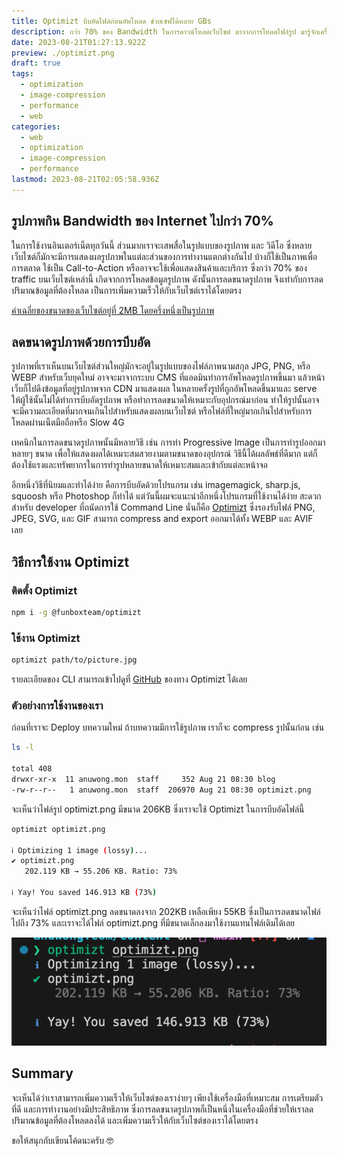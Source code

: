```yaml
---
title: Optimizt บีบอัดไฟล์ก่อนอัพโหลด ช่วยเซฟได้หลาย GBs
description: กว่า 70% ของ Bandwidth ในการดาวน์โหลดเว็บไซต์ มาจากการโหลดไฟล์รูป มารู้จักเครื่องมือที่ช่วยลดขนาดรูปโดยที่สูญเสียรายละเอียดเพียงเล็กน้อยกัน
date: 2023-08-21T01:27:13.922Z
preview: ./optimizt.png
draft: true
tags:
  - optimization
  - image-compression
  - performance
  - web
categories:
  - web
  - optimization
  - image-compression
  - performance
lastmod: 2023-08-21T02:05:58.936Z
---
```


## รูปภาพกิน Bandwidth ของ Internet ไปกว่า 70%

ในการใช้งานอินเตอร์เน็ตทุกวันนี้ ส่วนมากเราจะเสพสื่อในรูปแบบของรูปภาพ และ วิดีโอ ซึ่งหลายเว็บไซต์ก็มักจะมีการแสดงผลรูปภาพในแต่ละส่วนของการทำงานแตกต่างกันไป บ้างก็ใช้เป็นภาพเพื่อการตลาด ใช้เป็น Call-to-Action หรืออาจจะใช้เพื่อแสดงสินค้าและบริการ ซึ่งกว่า 70% ของ traffic บนเว็บไซต์เหล่านี้ เกิดจากการโหลดข้อมูลรูปภาพ ดังนั้นการลดขนาดรูปภาพ จึงเท่ากับการลดปริมาณข้อมูลที่ต้องโหลด เป็นการเพิ่มความเร็วให้กับเว็บไซต์เราได้โดยตรง

[ค่าเฉลี่ยของขนาดของเว็บไซต์อยู่ที่ 2MB โดยครึ่งหนึ่งเป็นรูปภาพ](https://web.dev/learn/images/performance-issues/)

## ลดขนาดรูปภาพด้วยการบีบอัด

รูปภาพที่เราเห็นบนเว็บไซต์ส่วนใหญ่มักจะอยู่ในรูปแบบของไฟล์ภาพนามสกุล JPG, PNG, หรือ WEBP สำหรับเว็บยุคใหม่ อาจจะมาจากระบบ CMS ที่แอดมินทำการอัพโหลดรูปภาพขึ้นมา แล้วหน้าเว็บก็ไปดึงข้อมูลที่อยู่รูปภาพจาก CDN มาแสดงผล ในหลายครั้งรูปที่ถูกอัพโหลดขึ้นมาและ serve ให้ผู้ใช้นั้นไม่ได้ทำการบีบอัดรูปภาพ หรือทำการลดขนาดให้เหมาะกับอุปกรณ์มาก่อน ทำให้รูปนั้นอาจจะมีความละเอียดที่มากจนเกินไปสำหรับแสดงผลบนเว็บไซต์ หรือไฟล์ที่ใหญ่มากเกินไปสำหรับการโหลดผ่านเน็ตมือถือหรือ Slow 4G

เทคนิกในการลดขนาดรูปภาพนั้นมีหลายวิธี เช่น การทำ Progressive Image เป็นการทำรูปออกมาหลายๆ ขนาด เพื่อให้แสดงผลได้เหมาะสมสวยงามตามขนาดของอุปกรณ์ วิธีนี้ได้ผลลัพธ์ที่ดีมาก แต่ก็ต้องใช้แรงและทรัพยากรในการทำรูปหลายขนาดให้เหมาะสมและเข้ากับแต่ละหน้าจอ

อีกหนึ่งวิธีที่นิยมและทำได้ง่าย คือการบีบอัดด้วยโปรแกรม เช่น imagemagick, sharp.js, squoosh หรือ Photoshop ก็ทำได้ แต่วันนี้ผมจะแนะนำอีกหนึ่งโปรแกรมที่ใช้งานได้ง่าย สะดวกสำหรับ developer ที่ถนัดการใช้ Command Line นั่นก็คือ [Optimizt](https://github.com/funbox/optimizt) ซึ่งรองรับไฟล์ PNG, JPEG, SVG, และ GIF สามารถ compress and export ออกมาได้ทั้ง WEBP และ AVIF เลย

## วิธีการใช้งาน Optimizt

### ติดตั้ง Optimizt

```sh
npm i -g @funboxteam/optimizt
```

### ใช้งาน Optimizt

```sh
optimizt path/to/picture.jpg
```

รายละเอียดของ CLI สามารถเข้าไปดูที่ [GitHub](https://github.com/funbox/optimizt) ของทาง Optimizt ได้เลย

### ตัวอย่างการใช้งานของเรา

ก่อนที่เราจะ Deploy บทความใหม่ ถ้าบทความมีการใช้รูปภาพ เราก็จะ compress รูปนั้นก่อน เช่น

```sh
ls -l

total 408
drwxr-xr-x  11 anuwong.mon  staff     352 Aug 21 08:30 blog
-rw-r--r--   1 anuwong.mon  staff  206970 Aug 21 08:30 optimizt.png
```

จะเห็นว่าไฟล์รูป optimizt.png มีขนาด 206KB ซึ่งเราจะใช้ Optimizt ในการบีบอัดไฟล์นี้

```sh
optimizt optimizt.png

ℹ Optimizing 1 image (lossy)...
✔ optimizt.png
   202.119 KB → 55.206 KB. Ratio: 73%

ℹ Yay! You saved 146.913 KB (73%)
```

จะเห็นว่าไฟล์ optimizt.png ลดขนาดลงจาก 202KB เหลือเพียง 55KB ซึ่งเป็นการลดขนาดไฟล์ไปถึง 73% และเราจะได้ไฟล์ optimizt.png ที่มีขนาดเล็กลงมาใช้งานแทนไฟล์เดิมได้เลย

![Optimizt Result](./optimizt-result.png)

## Summary

จะเห็นได้ว่าเราสามารถเพิ่มความเร็วให้เว็บไซต์ของเราง่ายๆ เพียงใช้เครื่องมือที่เหมาะสม การเตรียมตัวที่ดี และการทำงานอย่างมีประสิทธิภาพ ซึ่งการลดขนาดรูปภาพก็เป็นหนึ่งในเครื่องมือที่ช่วยให้เราลดปริมาณข้อมูลที่ต้องโหลดลงได้ และเพิ่มความเร็วให้กับเว็บไซต์ของเราได้โดยตรง

ขอให้สนุกกับเขียนโค้ดนะครับ 🤓
